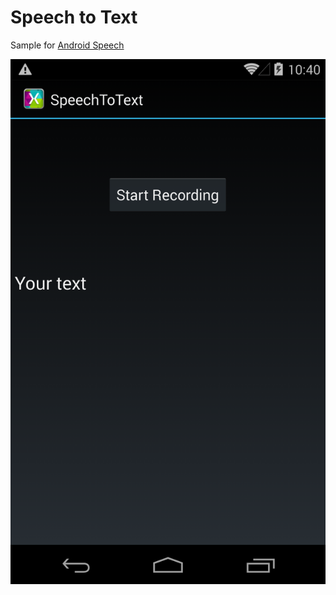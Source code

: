 Speech to Text
==================

Sample for [Android Speech](http://developer.xamarin.com/guides/android/platform_features/speech/)

![](Screenshots/SpeechToText.png)
